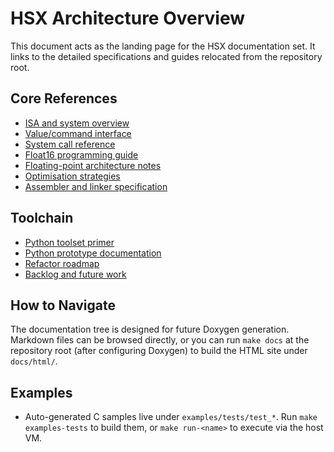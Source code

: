 ﻿# HSX Architecture Overview

This document acts as the landing page for the HSX documentation set. It links to the detailed specifications and guides relocated from the repository root.

## Core References
- [ISA and system overview](hsx_spec.md)
- [Value/command interface](hsx_value_interface.md)
- [System call reference](SYSCALLS.md)
- [Float16 programming guide](HSX_F16_GUIDE.md)
- [Floating-point architecture notes](HSX_FLOAT_ARCHITECTURE.md)
- [Optimisation strategies](HSX_OPTIMIZATION_NOTES.md)
- [Assembler and linker specification](MVASM_SPEC.md)

## Toolchain
- [Python toolset primer](python_toolset.md)
- [Python prototype documentation](python_version.md)
- [Refactor roadmap](REFACTOR_PLAN.md)
- [Backlog and future work](BACKLOG.md)

## How to Navigate
The documentation tree is designed for future Doxygen generation. Markdown files can be browsed directly, or you can run `make docs` at the repository root (after configuring Doxygen) to build the HTML site under `docs/html/`.

## Examples
- Auto-generated C samples live under `examples/tests/test_*`. Run `make examples-tests` to build them, or `make run-<name>` to execute via the host VM.
